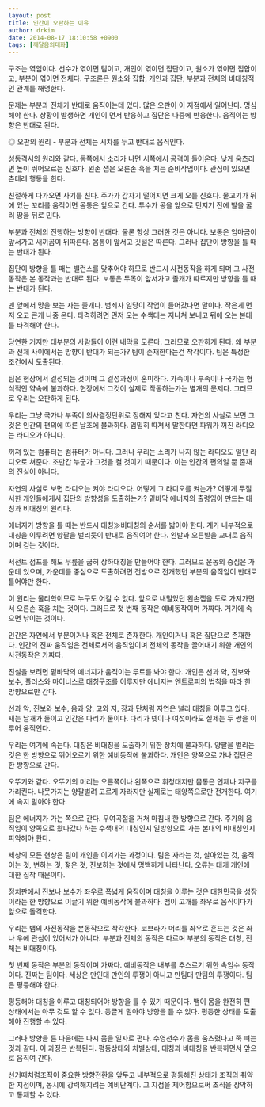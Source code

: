 ```yaml
---
layout: post
title: 인간이 오판하는 이유
author: drkim
date: 2014-08-17 18:10:58 +0900
tags: [깨달음의대화]
---
```

구조는 엮임이다. 선수가 엮이면 팀이고, 개인이 엮이면 집단이고, 원소가 엮이면 집합이고, 부분이 엮이면 전체다. 구조론은 원소와 집합, 개인과 집단, 부분과 전체의 비대칭적인 관계를 해명한다. 

  


문제는 부분과 전체가 반대로 움직이는데 있다. 많은 오판이 이 지점에서 일어난다. 명심해야 한다. 상황이 발생하면 개인이 먼저 반응하고 집단은 나중에 반응한다. 움직이는 방향은 반대로 된다. 

  


◎ 오판의 원리 - 부분과 전체는 시차를 두고 반대로 움직인다. 

  


성동격서의 원리와 같다. 동쪽에서 소리가 나면 서쪽에서 공격이 들어온다. 낮게 움츠리면 높이 뛰어오르는 신호다. 왼손 잽은 오른손 훅을 치는 준비작업이다. 관심이 있으면 츤데레 행동을 한다. 

  


친절하게 다가오면 사기를 친다. 주가가 갑자기 떨어지면 크게 오를 신호다. 물고기가 뒤에 있는 꼬리를 움직이면 몸통은 앞으로 간다. 투수가 공을 앞으로 던지기 전에 발을 굴러 땅을 뒤로 민다. 

  


부분과 전체의 진행하는 방향이 반대다. 물론 항상 그러한 것은 아니다. 보통은 엄마곰이 앞서가고 새끼곰이 뒤따른다. 몸통이 앞서고 깃털은 따른다. 그러나 집단이 방향을 틀 때는 반대가 된다.

  


집단이 방향을 틀 때는 밸런스를 맞추어야 하므로 반드시 사전동작을 하게 되며 그 사전동작은 본 동작과는 반대로 된다. 보통은 두목이 앞서가고 졸개가 따르지만 방향을 틀 때는 반대가 된다. 

  


맨 앞에서 망을 보는 자는 졸개다. 범죄자 일당이 작업이 들어갔다면 말이다. 작은게 먼저 오고 큰게 나중 온다. 타격하려면 먼저 오는 수색대는 지나쳐 보내고 뒤에 오는 본대를 타격해야 한다. 

  


당연한 거지만 대부분의 사람들이 이런 내막을 모른다. 그러므로 오판하게 된다. 왜 부분과 전체 사이에서는 방향이 반대가 되는가? 팀이 존재한다는건 착각이다. 팀은 특정한 조건에서 도출된다. 

  


팀은 현장에서 결성되는 것이며 그 결성과정이 혼미하다. 가족이나 부족이나 국가는 형식적인 약속에 불과하다. 현장에서 그것이 실제로 작동하는가는 별개의 문제다. 그러므로 우리는 오판하게 된다. 

  


우리는 그냥 국가나 부족이 의사결정단위로 정해져 있다고 친다. 자연의 사실로 보면 그것은 인간의 편의에 따른 날조에 불과하다. 엄밀히 따져서 말한다면 파워가 꺼진 라디오는 라디오가 아니다. 

  


꺼져 있는 컴퓨터는 컴퓨터가 아니다. 그러나 우리는 소리가 나지 않는 라디오도 일단 라디오로 쳐준다. 조만간 누군가 그것을 켤 것이기 때문이다. 이는 인간의 편의일 뿐 존재의 진실이 아니다. 

  


자연의 사실로 보면 라디오는 켜야 라디오다. 어떻게 그 라디오를 켜는가? 어떻게 무질서한 개인들에게서 집단의 방향성을 도출하는가? 밑바닥 에너지의 출렁임이 만드는 대칭과 비대칭의 원리다. 

  


에너지가 방향을 틀 때는 반드시 대칭≫비대칭의 순서를 밟아야 한다. 계가 내부적으로 대칭을 이루려면 양팔을 벌리듯이 반대로 움직여야 한다. 왼발과 오른발을 교대로 움직이며 걷는 것이다. 

  


서전트 점프를 해도 무릎을 굽혀 상하대칭을 만들어야 한다. 그러므로 운동의 중심은 가운데 있으며, 가운데를 중심으로 도출하려면 전방으로 전개했던 부분의 움직임이 반대로 틀어야만 한다. 

  


이 원리는 물리학이므로 누구도 어길 수 없다. 앞으로 내밀었던 왼손잽을 도로 가져가면서 오른손 훅을 치는 것이다. 그러므로 첫 번째 동작은 예비동작이며 가짜다. 거기에 속으면 낚이는 것이다. 

  


인간은 자연에서 부분이거나 혹은 전체로 존재한다. 개인이거나 혹은 집단으로 존재한다. 인간의 진짜 움직임은 전체로서의 움직임이며 전체의 동작을 끌어내기 위한 개인의 사전동작은 가짜다. 

  


진실을 보려면 밑바닥의 에너지가 움직이는 루트를 봐야 한다. 개인은 선과 악, 진보와 보수, 플러스와 마이너스로 대칭구조를 이루지만 에너지는 엔트로피의 법칙을 따라 한 방향으로만 간다. 

  


선과 악, 진보와 보수, 음과 양, 고와 저, 장과 단처럼 자연은 널리 대칭을 이루고 있다. 새는 날개가 둘이고 인간은 다리가 둘이다. 다리가 넷이나 여섯이라도 실제는 두 쌍을 이루어 움직인다.

  


우리는 여기에 속는다. 대칭은 비대칭을 도출하기 위한 장치에 불과하다. 양팔을 벌리는 것은 한 방향으로 뛰어오르기 위한 예비동작에 불과하다. 개인은 양쪽으로 가나 집단은 한 방향으로 간다.

  


오뚜기와 같다. 오뚜기의 머리는 오른쪽이나 왼쪽으로 휘청대지만 몸통은 언제나 지구를 가리킨다. 나뭇가지는 양팔벌려 고르게 자라지만 실제로는 태양쪽으로만 전개한다. 여기에 속지 말아야 한다. 

  


팀은 에너지가 가는 쪽으로 간다. 우여곡절을 거쳐 마침내 한 방향으로 간다. 주가의 움직임이 양쪽으로 왔다갔다 하는 수색대의 대칭인지 일방향으로 가는 본대의 비대칭인지 파악해야 한다.

  


세상의 모든 현상은 팀이 개인을 이겨가는 과정이다. 팀은 자라는 것, 살아있는 것, 움직이는 것, 변하는 것, 젊은 것, 진보하는 것에서 명백하게 나타난다. 오류는 대개 개인에 대한 집착 때문이다. 

  


정치판에서 진보나 보수가 좌우로 폭넓게 움직이며 대칭을 이루는 것은 대한민국을 성장이라는 한 방향으로 이끌기 위한 예비동작에 불과하다. 뱀이 고개를 좌우로 움직이다가 앞으로 돌격한다.

  


우리는 뱀의 사전동작을 본동작으로 착각한다. 코브라가 머리를 좌우로 흔드는 것은 좌나 우에 관심이 있어서가 아니다. 부분과 전체의 동작은 다르며 부분의 동작은 대칭, 전체는 비대칭이다. 

  


첫 번째 동작은 부분의 동작이며 가짜다. 예비동작은 내부를 추스르기 위한 속임수 동작이다. 진짜는 팀이다. 세상은 만인대 만인의 투쟁이 아니고 만팀대 만팀의 투쟁이다. 팀은 평등해야 한다. 

  


평등해야 대칭을 이루고 대칭되어야 방향을 틀 수 있기 때문이다. 뱀이 몸을 완전히 편 상태에서는 아무 것도 할 수 없다. 둥글게 말아야 방향을 틀 수 있다. 평등한 상태를 도출해야 진행할 수 있다. 

  


그러나 방향을 튼 다음에는 다시 몸을 일자로 편다. 수영선수가 몸을 움츠렸다고 쭉 펴는 것과 같다. 이 과정은 반복된다. 평등상태와 차별상태, 대칭과 비대칭을 반복하면서 앞으로 움직여 간다.

  


선거때처럼조직이 중요한 방향전환을 앞두고 내부적으로 평등해진 상태가 조직의 취약한 지점이며, 동시에 강력해지려는 예비단계다. 그 지점을 제어함으로써 조직을 장악하고 통제할 수 있다.